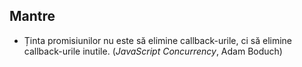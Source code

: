 ## Mantre

- Ținta promisiunilor nu este să elimine callback-urile, ci să elimine callback-urile inutile. (*JavaScript Concurrency*, Adam Boduch)
